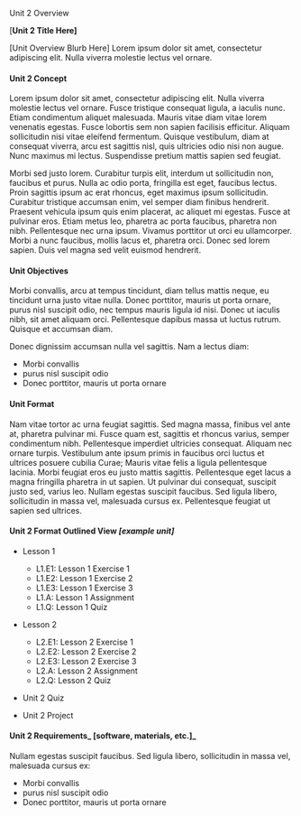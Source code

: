 Unit 2 Overview

\[**Unit 2 Title Here\]**

\[Unit Overview Blurb Here\] Lorem ipsum dolor sit amet, consectetur adipiscing elit. Nulla viverra molestie lectus vel ornare.

#### Unit 2 Concept

Lorem ipsum dolor sit amet, consectetur adipiscing elit. Nulla viverra molestie lectus vel ornare. Fusce tristique consequat ligula, a iaculis nunc. Etiam condimentum aliquet malesuada. Mauris vitae diam vitae lorem venenatis egestas. Fusce lobortis sem non sapien facilisis efficitur. Aliquam sollicitudin nisi vitae eleifend fermentum. Quisque vestibulum, diam at consequat viverra, arcu est sagittis nisl, quis ultricies odio nisi non augue. Nunc maximus mi lectus. Suspendisse pretium mattis sapien sed feugiat.

Morbi sed justo lorem. Curabitur turpis elit, interdum ut sollicitudin non, faucibus et purus. Nulla ac odio porta, fringilla est eget, faucibus lectus. Proin sagittis ipsum ac erat rhoncus, eget maximus ipsum sollicitudin. Curabitur tristique accumsan enim, vel semper diam finibus hendrerit. Praesent vehicula ipsum quis enim placerat, ac aliquet mi egestas. Fusce at pulvinar eros. Etiam metus leo, pharetra ac porta faucibus, pharetra non nibh. Pellentesque nec urna ipsum. Vivamus porttitor ut orci eu ullamcorper. Morbi a nunc faucibus, mollis lacus et, pharetra orci. Donec sed lorem sapien. Duis vel magna sed velit euismod hendrerit.

#### Unit Objectives

Morbi convallis, arcu at tempus tincidunt, diam tellus mattis neque, eu tincidunt urna justo vitae nulla. Donec porttitor, mauris ut porta ornare, purus nisl suscipit odio, nec tempus mauris ligula id nisi. Donec ut iaculis nibh, sit amet aliquam orci. Pellentesque dapibus massa ut luctus rutrum. Quisque et accumsan diam.

Donec dignissim accumsan nulla vel sagittis. Nam a lectus diam:

* Morbi convallis
* purus nisl suscipit odio
* Donec porttitor, mauris ut porta ornare

#### Unit Format

Nam vitae tortor ac urna feugiat sagittis. Sed magna massa, finibus vel ante at, pharetra pulvinar mi. Fusce quam est, sagittis et rhoncus varius, semper condimentum nibh. Pellentesque imperdiet ultricies consequat. Aliquam nec ornare turpis. Vestibulum ante ipsum primis in faucibus orci luctus et ultrices posuere cubilia Curae; Mauris vitae felis a ligula pellentesque lacinia. Morbi feugiat eros eu justo mattis sagittis. Pellentesque eget lacus a magna fringilla pharetra in ut sapien. Ut pulvinar dui consequat, suscipit justo sed, varius leo. Nullam egestas suscipit faucibus. Sed ligula libero, sollicitudin in massa vel, malesuada cursus ex. Pellentesque feugiat ut sapien sed ultrices.

#### Unit 2 Format Outlined View _\[example unit\]_

* Lesson 1

  * L1.E1: Lesson 1 Exercise 1
  * L1.E2: Lesson 1 Exercise 2
  * L1.E3: Lesson 1 Exercise 3
  * L1.A: Lesson 1 Assignment
  * L1.Q: Lesson 1 Quiz

* Lesson 2

  * L2.E1: Lesson 2 Exercise 1
  * L2.E2: Lesson 2 Exercise 2
  * L2.E3: Lesson 2 Exercise 3
  * L2.A: Lesson 2 Assignment
  * L2.Q: Lesson 2 Quiz

* Unit 2 Quiz

* Unit 2 Project

#### Unit 2 Requirements_ \[software, materials, etc.\]_

Nullam egestas suscipit faucibus. Sed ligula libero, sollicitudin in massa vel, malesuada cursus ex:

* Morbi convallis
* purus nisl suscipit odio
* Donec porttitor, mauris ut porta ornare




